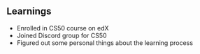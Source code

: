 ## Learnings

- Enrolled in CS50 course on edX
- Joined Discord group for CS50
- Figured out some personal things about the learning process
